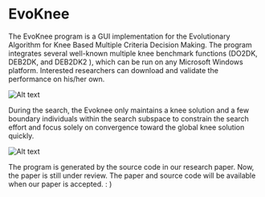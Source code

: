 # EvoKnee
The EvoKnee program is a GUI implementation for the Evolutionary Algorithm for Knee Based Multiple Criteria Decision Making. The program integrates several well-known multiple knee benchmark functions (DO2DK, DEB2DK, and DEB2DK2 ), which can be run on any Microsoft Windows platform. Interested researchers can download and validate the performance on his/her own.

![Alt text](https://github.com/MaOEA/EvoKnee/blob/master/Images/GUI.jpg)

During the search, the Evoknee only maintains a knee solution and a few boundary individuals within the search subspace to constrain the search effort and focus solely on convergence toward the global knee solution quickly.

![Alt text](https://github.com/MaOEA/EvoKnee/blob/master/Images/ExperimentResult.jpg)

The program is generated by the source code in our research paper. Now, the paper is still under review. The paper and source code will be available when our paper is accepted. : )
